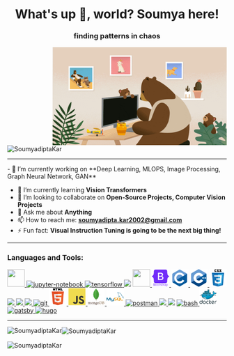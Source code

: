 <h1 align="center">What's up 👋, world? Soumya here!</h1>
<h3 align="center">finding patterns in chaos</h3>
<img align="right" width="400" src="./giphy.gif"/>

<p align="left"> <img src="https://komarev.com/ghpvc/?username=SoumyadiptaKar&label=Profile%20views&color=brightgreen&style=plastic" alt="SoumyadiptaKar" /> </p>
<hr>
- 🔭 I’m currently working on **Deep Learning, MLOPS, Image Processing, Graph Neural Network, GAN**

- 🌱 I’m currently learning **Vision Transformers**
- 👯 I’m looking to collaborate on **Open-Source Projects, Computer Vision Projects**
- 💬 Ask me about **Anything**
- 📫 How to reach me: **soumyadipta.kar2002@gmail.com**
- ⚡ Fun fact: **Visual Instruction Tuning is going to be the next big thing!**
<hr>

<h3 align="left">Languages and Tools:</h3>
<p align="left"> 
  <a href="https://jupyter.org" target="_blank"> <img src="https://www.vectorlogo.zone/util/preview.html?image=/logos/python/python-icon.svg" width="40" height="40"/> </a>
  <a href="https://www.python.org" target="_blank"> <img src="https://www.vectorlogo.zone/util/preview.html?image=/logos/jupyter/jupyter-icon.svg" alt="jupyter-notebook" width="40" height="40"/> </a>
  <a href="https://www.tensorflow.org" target="_blank"> <img src="https://www.vectorlogo.zone/logos/tensorflow/tensorflow-icon.svg" alt="tensorflow" width="40" height="40"/> </a>
  <a href= https://github.com/?tab=repositories&q=&type=&language=pytorch&sort= > <img width ='32px' src ='https://raw.githubusercontent.com/rahulbanerjee26/githubAboutMeGenerator/main/icons/pytorch.svg'></a>
  <a href="https://aws.amazon.com" target="_blank"> <img src="[https://www.vectorlogo.zone/util/preview.html?image=/logos/amazon_aws/amazon_aws-icon.svg](https://www.vectorlogo.zone/logos/amazon_aws/amazon_aws-icon.svg)" width="40" height="40"/> </a>
  <a href="https://getbootstrap.com" target="_blank"> <img src="https://raw.githubusercontent.com/devicons/devicon/master/icons/bootstrap/bootstrap-plain-wordmark.svg" alt="bootstrap" width="40" height="40"/> </a> 
  <a href="https://www.cprogramming.com/" target="_blank"> <img src="https://raw.githubusercontent.com/devicons/devicon/master/icons/c/c-original.svg" alt="c" width="40" height="40"/> </a> 
  <a href="https://www.w3schools.com/cpp/" target="_blank"> <img src="https://raw.githubusercontent.com/devicons/devicon/master/icons/cplusplus/cplusplus-original.svg" alt="cplusplus" width="40" height="40"/> </a> 
  <a href="https://www.w3schools.com/css/" target="_blank"> <img src="https://raw.githubusercontent.com/devicons/devicon/master/icons/css3/css3-original-wordmark.svg" alt="css3" width="40" height="40"/> </a>
  <a href= https://github.com/?tab=repositories&q=&type=&language=matlab&sort= > <img width ='32px' src ='https://raw.githubusercontent.com/rahulbanerjee26/githubAboutMeGenerator/main/icons/matlab.svg'> </a>
  <a href= https://github.com/?tab=repositories&q=&type=&language=linux&sort= > <img width ='32px' src ='https://raw.githubusercontent.com/rahulbanerjee26/githubAboutMeGenerator/main/icons/linux.svg'> </a>
  <a href= https://github.com/?tab=repositories&q=&type=&language=opencv&sort= > <img width ='32px' src ='https://raw.githubusercontent.com/rahulbanerjee26/githubAboutMeGenerator/main/icons/opencv.svg'> </a> 
  <a href="https://git-scm.com/" target="_blank"> <img src="https://www.vectorlogo.zone/logos/git-scm/git-scm-icon.svg" alt="git" width="40" height="40"/> </a> 
  <a href="https://www.w3.org/html/" target="_blank"> <img src="https://raw.githubusercontent.com/devicons/devicon/master/icons/html5/html5-original-wordmark.svg" alt="html5" width="40" height="40"/> </a> 
  <a href="https://developer.mozilla.org/en-US/docs/Web/JavaScript" target="_blank"> <img src="https://raw.githubusercontent.com/devicons/devicon/master/icons/javascript/javascript-original.svg" alt="javascript" width="40" height="40"/> </a>  
  <a href="https://www.mongodb.com/" target="_blank"> <img src="https://raw.githubusercontent.com/devicons/devicon/master/icons/mongodb/mongodb-original-wordmark.svg" alt="mongodb" width="40" height="40"/> </a> 
  <a href="https://www.mysql.com/" target="_blank"> <img src="https://raw.githubusercontent.com/devicons/devicon/master/icons/mysql/mysql-original-wordmark.svg" alt="mysql" width="40" height="40"/> </a> 
  <a href="https://postman.com" target="_blank"> <img src="https://www.vectorlogo.zone/logos/getpostman/getpostman-icon.svg" alt="postman" width="40" height="40"/> </a> 
  <a href= https://github.com/?tab=repositories&q=&type=&language=scikit&sort= > <img width ='32px' src ='https://raw.githubusercontent.com/rahulbanerjee26/githubAboutMeGenerator/main/icons/scikit.svg'> </a> 
  <a href= https://github.com/?tab=repositories&q=&type=&language=heroku&sort= > <img width ='32px' src ='https://raw.githubusercontent.com/rahulbanerjee26/githubAboutMeGenerator/main/icons/heroku.svg'></a>
  <a href="https://www.gnu.org/software/bash/" target="_blank" rel="noreferrer"> <img src="https://www.vectorlogo.zone/logos/gnu_bash/gnu_bash-icon.svg" alt="bash" width="40" height="40"/> </a> 
  <a href="https://www.docker.com/" target="_blank" rel="noreferrer"> <img src="https://raw.githubusercontent.com/devicons/devicon/master/icons/docker/docker-original-wordmark.svg" alt="docker" width="40" height="40"/> </a> 
  <a href="https://www.gatsbyjs.com/" target="_blank" rel="noreferrer"> <img src="https://www.vectorlogo.zone/logos/gatsbyjs/gatsbyjs-icon.svg" alt="gatsby" width="40" height="40"/> </a> 
  <a href="https://gohugo.io/" target="_blank" rel="noreferrer"> <img src="https://api.iconify.design/logos-hugo.svg" alt="hugo" width="40" height="40"/> </a> 
</p>
<hr>

<p><img align="left" src="https://github-readme-stats.vercel.app/api/top-langs?username=SoumyadiptaKar&show_icons=true&locale=en&layout=compact" alt="SoumyadiptaKar" /></p>

<p><img align="center" src="https://github-readme-stats.vercel.app/api?username=SoumyadiptaKar&show_icons=true&locale=en" alt="SoumyadiptaKar" /></p>

<p><img align="center" src="https://github-readme-streak-stats.herokuapp.com/?user=SoumyadiptaKar&" alt="SoumyadiptaKar" /></p>
